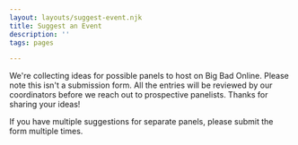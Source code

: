 ```yaml
---
layout: layouts/suggest-event.njk
title: Suggest an Event
description: ''
tags: pages

---
```


We're collecting ideas for possible panels to host on Big Bad Online. Please note this isn't a submission form. All the entries will be reviewed by our coordinators before we reach out to prospective panelists. Thanks for sharing your ideas!

If you have multiple suggestions for separate panels, please submit the form multiple times.